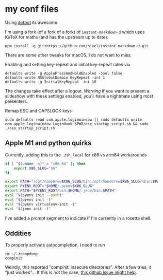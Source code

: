 # my conf files
Using [dotbot](https://github.com/anishathalye/dotbot) its awesome.

I'm using a fork (of a fork of a fork) of `instant-markdown-d` which uses KaTeX
for maths (and has the upstream up to date):

    npm install -g git+https://github.com/bixel/instant-markdown-d.git

There are some other tweaks for macOS, I do not want to miss:

Enabling and setting key-repeat and initial key-repeat rates via
```
defaults write -g ApplePressAndHoldEnabled -bool false
defaults write NSGlobalDomain KeyRepeat -int 1
defaults write -g InitialKeyRepeat -int 10
```
The changes take effect after a logout.
*Warning* If you want to present a slideshow with these settings enabled,
you'll have a nightmate using most presenters.

Remap ESC and CAPSLOCK keys
```
sudo defaults read com.apple.loginwindow || sudo defaults write com.apple.loginwindow LoginHook $PWD/osx_startup_script.sh && sudo ./osx_startup_script.sh
```

## Apple M1 and python quirks
Currently, adding this to the `.zsh_local` for x86 vs arm64 workarounds
```bash
if [ "$(uname -m)" = "x86_64" ]; then
    export X86_SLUG="86"
fi

export PATH="/opt/homebrew$X86_SLUG/bin:/opt/homebrew$X86_SLUG/sbin:$PATH"
export PYENV_ROOT="$HOME/.pyenv$X86_SLUG"
export PATH="$PYENV_ROOT/bin:$HOME/.jenv/bin:$PATH"
eval "$(pyenv init --path)"
eval "$(pyenv init -)"
eval "$(pyenv virtualenv-init -)"
eval "$(jenv init -)"
```
I've added a prompt segment to indicate if I'm currently in a rosetta shell.

## Oddities

To properly activate autocompletion, I need to run
```
rm ~/.zcompdump
compinit
```
Weirdly, this reported "compinit: insecure directories". After a few tries, it
"just worked"...  If this is not the case, [this github issue might
help](https://github.com/zsh-users/zsh-completions/issues/433).
